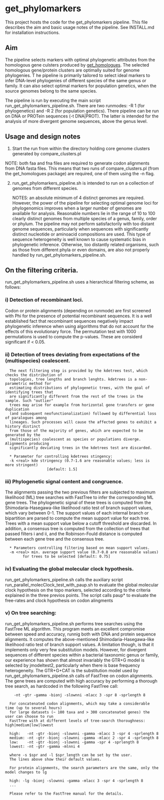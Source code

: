 # get_phylomarkers
This project hosts the code for the get_phylomarkers pipeline. This file describes the
aim and basic usage notes of the pipeline. See INSTALL.md for installation instructions.

## Aim
The pipeline selects markers with optimal phylogenetic attributes from the homologous gene 
culsters produced by [get_homologues](https://github.com/eead-csic-compbio/get_homologues). 
The selected homologous gene/protein clusters are optimally suited for genome phylogenies. T
he pipeline is primarily tailored to select ideal markers to infer DNA-level phylogenies 
of different species of the same genus or family. It can also select optimal markers for 
population genetics, when the source genomes belong to the same species.

The pipeline is run by executing the main script run_get_phylomarkers_pipeline.sh. 
There are two runmodes: -R 1 (for phylogenetics) and -R 2 (for population genetics).
There pipeline can be run on DNA or PROTein sequences (-t DNA|PROT). The latter is 
intended for the analysis of more divergent genome sequences, above the genus level.


## Usage and design notes
1. Start the run from within the directory holding core genome clusters generated by 
compare_clusters.pl
   
  NOTE: both faa and fna files are required to generate codon alignments from DNA fasta files. This
            means that two runs of compare_clusters.pl (from the get_homologues package) are required,
	          one of them using the -n flag.
	    
2. run_get_phylomarkers_pipeline.sh is intended to run on a collection of genomes from 
different species. 

   NOTES: an absolute minimum of 4 distinct genomes are required. 
	  However, the power of the pipeline for selecting optimal genome loci 
     	  for phylogenomics improves when a larger number of genomes are available 
     	  for analysis. Reasonable numbers lie in the range of 10 to 100 clearly
     	  distinct genomes from multiple species of a genus, family, order or phylum.
     	  The pipeline may not perform satisfactorily with too distant genome sequences,
     	  particularly when sequences with significantly distinct nucleotide or aminoacid
     	  compositions are used. This type of sequence heterogeneity is well known to 
     	  cause systematic bias in phylogenetic inference. Otherwise, too distantly related
     	  organisms, such as those from different phyla or even domains, are also not
     	  properly handled by run_get_phylomarkers_pipeline.sh.

## On the filtering criteria. 
run_get_phylomarkers_pipeline.sh uses a hierarchical filtering scheme, as follows:

###   i) Detection of recombinant loci. 
Codon or protein alignments (depending on runmode) 
      are first screened with Phi for the presence of potential recombinant sequences. 
      It is a well established fact that recombinant sequences negatively impact 
      phylogenetic inference when using algorithms that do not account for the effects 
      of this evolutionary force. The permutation test with 1000 permutations is used
      to compute the p-values. These are considerd significant if < 0.05.
 
### ii) Detection of trees deviating from expectations of the (multispecies) coalescent.
      The next filtering step is provided by the kdetrees test, which checks the distribution of
      topologies, tree lengths and branch lenghts. kdetrees is a non-parametric method for 
      estimating distributions of phylogenetic trees, with the goal of identifying trees that 
      are significantly different from the rest of the trees in the sample. Such "outlier" 
      trees may arise for example from horizontal gene transfers or gene duplication 
      (and subsequent neofunctionalization) followed by differential loss of paralogues among
      lineages. Such processes will cause the affected genes to exhibit a history distinct 
      from those of the majority of genes, which are expected to be generated by the 
      (multispecies) coalescent as species or populations diverge. Alignments producing 
      significantly deviating trees in the kdetrees test are discarded.
      
      * Parameter for controlling kdetrees stingency:
      -k <real> kde stringency (0.7-1.6 are reasonable values; less is more stringent)
     			       [default: 1.5]

### iii) Phylogenetic signal content and congruence. 
The alignments passing the two previous
      filters are subjected to maximum likelihood (ML) tree searches with FastTree to 
      infer the corresponding ML gene trees. The phylogenetic signal of these trees is 
      computed from the Shimodaria-Hasegawa-like likelihood ratio test of branch support
      values, which vary between 0-1. The support values of each internal branch or 
      bipartition are parsed to compute the mean support value for each tree. Trees 
      with a mean support value below a cutoff threshold are discarded. 
      In addition, a consensus tree is computed from the collection of trees that 
      passed filters i and ii, and the Robinson-Fould distance is computed between 
      each gene tree and the consensus tree.  

      * Parameters controlling filtering based on mean support values.
      -m <real> min. average support value (0.7-0.8 are reasonable values) 
     		for trees to be selected [default: 0.75]

### iv) Evaluating the global molecular clock hypothesis.
run_get_phylomarkers_pipeline.sh calls the auxiliary script  
run_parallel_molecClock_test_with_paup.sh to evaluate the global molecular clock hypothesis
on the topo markers, selected according to the criteria explained in the three previos
points. The script calls paup* to evaluate the free-rates and clock hypothesis on 
codon alingments

### v) On tree searching: 
run_get_phylomarkers_pipeline.sh performs tree searches using the FastTree ML algorithm.
      This program meets an excellent compromise between speed and accuracy, runnig both
      with DNA and protein sequence alignments. It computes the above-mentioned 
      Shimodaria-Hasegawa-like likelihood ratio test of branch support values.
      A limitation though, is that it implements only very few substitution models. 
      However, for divergent sequences of different species within a bacterial taxonomic
      genus or family, our experience has shown that almost invariably the GTR+G model
      is selected by jmodeltest2, particularly when there is base frequency heterogeneity.
      The GTR+G+CAT is the substitution model used by run_get_phylomarkers_pipeline.sh 
      calls of FastTree on codon alignments. The gene trees are computed with high 
      accuracy by performing a thorough tree search, as hardcoded in the following FastTree call:
      
     	-nt -gtr -gamma -bionj -slownni -mlacc 3 -spr 8 -sprlength 8 
     	
      For concatenated codon alignments, which may take a considerable time (up to several hours)
      for large datasets (~ 100 taxa and > 300 concatenated genes) the user can choose to run 
      FastTree with at different levels of tree-search thoroughness: high|medium|low|lowest 
      
      high:   -nt -gtr -bionj -slownni -gamma -mlacc 3 -spr 4 -sprlength 8
      medium: -nt -gtr -bionj -slownni -gamma -mlacc 2 -spr 4 -sprlength 8 
      low:    -nt -gtr -bionj -slownni -gamma -spr 4 -sprlength 8 
      lowest: -nt -gtr -gamma -mlnni 4
      
      where -s $spr and -l $spr_length can be set by the user. 
      The lines above show their default values.
      
      For protein alignments, the search parameters are the same, only the model changes to lg
      
      high: -lg -bionj -slownni -gamma -mlacc 3 -spr 4 -sprlength 8
      ...
      
      Please refer to the FastTree manual for the details.